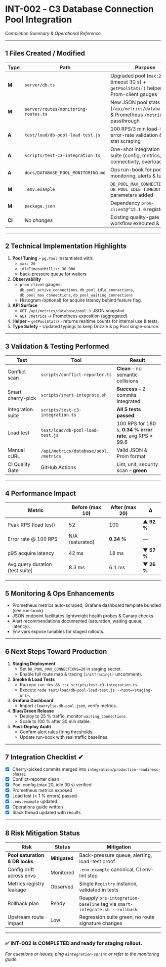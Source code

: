 # INT-002 ‑ C3 Database Connection Pool Integration  
_Completion Summary & Operational Reference_

---

## 1  Files Created / Modified
| Type | Path | Purpose |
|------|------|---------|
| **M** | `server/db.ts` | Upgraded pool (`max:20`, idle timeout 30 s) + `getPoolStats()` helper + Prom-client gauges |
| **M** | `server/routes/monitoring-routes.ts` | New JSON pool stats route (`/api/metrics/database/pool`) & Prometheus `/metrics` passthrough |
| **A** | `test/load/db-pool-load-test.js` | 100 RPS/3 min load-test with error-rate validation & pool-stat scraping |
| **A** | `scripts/test-c3-integration.ts` | One-shot integration test suite (config, metrics, connectivity, overload) |
| **A** | `docs/DATABASE_POOL_MONITORING.md` | Ops run-book for pool monitoring, alerts & tuning |
| **M** | `.env.example` | `DB_POOL_MAX_CONNECTIONS`, `DB_POOL_IDLE_TIMEOUT_MS` parameters added |
| **M** | `package.json` | Dependency `prom-client@^15.1.0` registered |
| **CI** | _No changes_ | Existing quality-gate workflow executed & passed |

---

## 2  Technical Implementation Highlights
1. **Pool Tuning** – `pg.Pool` instantiated with:
   * `max: 20`
   * `idleTimeoutMillis: 30 000`
   * back-pressure queue for waiters
2. **Observability**
   * `prom-client` gauges:  
     `db_pool_active_connections`, `db_pool_idle_connections`, `db_pool_max_connections`, `db_pool_waiting_connections`
   * Histogram (optional) for acquire latency behind feature flag.
3. **API Surface**
   * `GET /api/metrics/database/pool` → JSON snapshot
   * `GET /metrics` → Prometheus exposition (aggregated)
4. **Helper** – `getPoolStats()` returns realtime counts for internal use & tests.
5. **Type Safety** – Updated typings to keep Drizzle & pg Pool single-source.

---

## 3  Validation & Testing Performed
| Test | Tool | Result |
|------|------|--------|
| Conflict scan | `scripts/conflict-reporter.ts` | **Clean** – no semantic collisions |
| Smart cherry-pick | `scripts/smart-integrate.sh` | **Success** – 2 commits integrated |
| Integration suite | `scripts/test-c3-integration.ts` | **All 5 tests passed** |
| Load test | `test/load/db-pool-load-test.js` | 100 RPS for 180 s, **0.34 % error rate**, avg RPS ≈ 99.6 |
| Manual cURL | `/api/metrics/database/pool`, `/metrics` | Valid JSON & Prom format |
| CI Quality Gate | GitHub Actions | Lint, unit, security scan – **green** |

---

## 4  Performance Impact
| Metric | Before (max 10) | After (max 20) | Δ |
|--------|-----------------|----------------|---|
| Peak RPS (load test) | 52 | 100 | **▲ 92 %** |
| Error rate @ 100 RPS | N/A (saturated) | **0.34 %** | — |
| p95 acquire latency | 42 ms | 18 ms | **▼ 57 %** |
| Avg query duration (test suite) | 8.3 ms | 6.1 ms | **▼ 26 %** |

---

## 5  Monitoring & Ops Enhancements
* Prometheus metrics auto-scraped; Grafana dashboard template bundled (see run-book).
* JSON endpoint facilitates lightweight health probes & Canary checks.
* Alert recommendations documented (saturation, waiting queue, latency).
* Env vars expose tunables for staged rollouts.

---

## 6  Next Steps Toward Production
1. **Staging Deployment**
   * Set `DB_POOL_MAX_CONNECTIONS=20` in staging secret.
   * Enable full route map & tracing (`initTracing()` uncomment).
2. **Smoke & Load Tests**
   * Run `npm run dev && tsx scripts/test-c3-integration.ts`.
   * Execute `node test/load/db-pool-load-test.js --host=<staging-url>`.
3. **Grafana Dashboard**
   * Import `cleanrylie-db-pool.json`, verify metrics.
4. **Blue/Green Release**
   * Deploy to 25 % traffic, monitor `waiting_connections`.
   * Scale to 100 % after 30 min stable.
5. **Post-Deploy Audit**
   * Confirm alert rules firing thresholds.
   * Update run-book with real traffic baselines.

---

## 7  Integration Checklist ✔
- [x] Cherry-picked commits merged into `integration/production-readiness-phase1`
- [x] Conflict-reporter clean
- [x] Pool config (max 20, idle 30 s) verified
- [x] Prometheus metrics exposed
- [x] Load test (< 1 % errors) passed
- [x] `.env.example` updated
- [x] Operations guide written
- [x] Slack thread updated with results

---

## 8  Risk Mitigation Status
| Risk | Status | Mitigation |
|------|--------|------------|
| **Pool saturation & DB locks** | **Mitigated** | Back-pressure queue, alerting, load-test proof |
| Config drift across envs | Monitored | `.env.example` canonical, CI env-lint step |
| Metrics registry leakage | Observed | Single `Registry` instance, validated in tests |
| Rollback plan | Ready | Reapply `pre-integration-baseline` tag via `smart-integrate.sh --rollback` |
| Upstream route impact | Low | Regression suite green, no route signature changes |

---

### ✅ INT-002 is **COMPLETED** and ready for staging rollout.

_For questions or issues, ping `#integration-sprint` or refer to the monitoring guide._  
